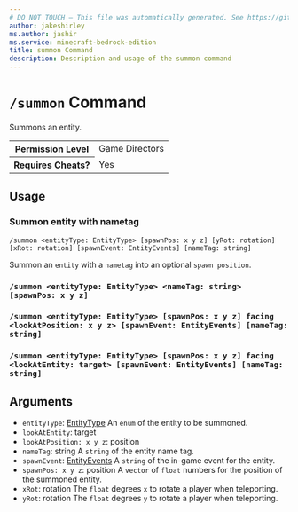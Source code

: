 ```yaml
---
# DO NOT TOUCH — This file was automatically generated. See https://github.com/mojang/minecraftapidocsgenerator to modify descriptions, examples, etc.
author: jakeshirley
ms.author: jashir
ms.service: minecraft-bedrock-edition
title: summon Command
description: Description and usage of the summon command
---
```

# `/summon` Command
Summons an entity.

<table>
  <tr>
    <th>Permission Level</th>
    <td>Game Directors</td>
  </tr>
  <tr>
    <th>Requires Cheats?</th>
    <td>Yes</td>
  </tr>
</table>

## Usage
### Summon entity with nametag
`/summon <entityType: EntityType> [spawnPos: x y z] [yRot: rotation] [xRot: rotation] [spawnEvent: EntityEvents] [nameTag: string]`

Summon an `entity` with a `nametag` into an optional `spawn position`.

### `/summon <entityType: EntityType> <nameTag: string> [spawnPos: x y z]`


### `/summon <entityType: EntityType> [spawnPos: x y z] facing <lookAtPosition: x y z> [spawnEvent: EntityEvents] [nameTag: string]`

### `/summon <entityType: EntityType> [spawnPos: x y z] facing <lookAtEntity: target> [spawnEvent: EntityEvents] [nameTag: string]`

## Arguments
- `entityType`: [EntityType](../enums/EntityType.md)
An `enum` of the entity to be summoned.
- `lookAtEntity`: target
- `lookAtPosition: x y z`: position
- `nameTag`: string
A `string` of the entity name tag.
- `spawnEvent`: [EntityEvents](../enums/EntityEvents.md)
A `string` of the in-game event for the entity.
- `spawnPos: x y z`: position
A `vector` of `float` numbers for the position of the summoned entity.
- `xRot`: rotation
The `float` degrees `x` to rotate a player when teleporting.
- `yRot`: rotation
The `float` degrees `y` to rotate a player when teleporting.
